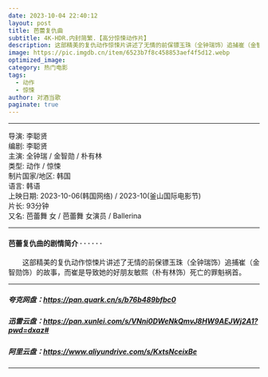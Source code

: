```yaml
---
date: 2023-10-04 22:40:12
layout: post
title: 芭蕾复仇曲
subtitle: 4K-HDR.内封简繁.【高分惊悚动作片】
description: 这部精美的复仇动作惊悚片讲述了无情的前保镖玉珠（全钟瑞饰）追捕崔（金智勋饰）的故事，而崔是导致她的好朋友敏熙（朴有林饰）死亡的罪魁祸首...
image: https://pic.imgdb.cn/item/6523b7f8c458853aef4f5d12.webp
optimized_image: 
category: 热门电影
tags:
  - 动作
  - 惊悚
author: 对酒当歌
paginate: true
---
```



---

导演: 李聪贤  
编剧: 李聪贤  
主演: 全钟瑞 / 金智勋 / 朴有林  
类型: 动作 / 惊悚  
制片国家/地区: 韩国  
语言: 韩语  
上映日期: 2023-10-06(韩国网络) / 2023-10(釜山国际电影节)  
片长: 93分钟  
又名: 芭蕾舞 女 / 芭蕾舞 女演员 / Ballerina  

---

#### 芭蕾复仇曲的剧情简介 · · · · · ·

　　这部精美的复仇动作惊悚片讲述了无情的前保镖玉珠（全钟瑞饰）追捕崔（金智勋饰）的故事，而崔是导致她的好朋友敏熙（朴有林饰）死亡的罪魁祸首。

---

##### 夸克网盘：<https://pan.quark.cn/s/b76b489bfbc0>

##### 迅雷云盘：<https://pan.xunlei.com/s/VNni0DWeNkQmvJ8HW9AEJWj2A1?pwd=dxaz#>

##### 阿里云盘：<https://www.aliyundrive.com/s/KxtsNceixBe>

---
